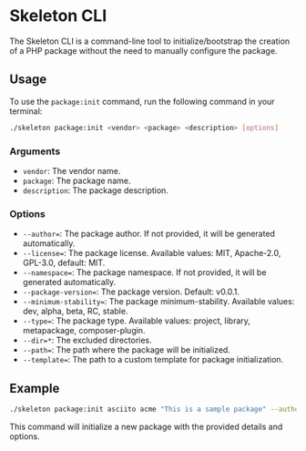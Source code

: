 # Skeleton CLI

The Skeleton CLI is a command-line tool to initialize/bootstrap the creation of a PHP package without the need to manually configure the package.

## Usage

To use the `package:init` command, run the following command in your terminal:

```sh
./skeleton package:init <vendor> <package> <description> [options]
```

### Arguments

- `vendor`: The vendor name.
- `package`: The package name.
- `description`: The package description.

### Options

- `--author=`: The package author. If not provided, it will be generated automatically.
- `--license=`: The package license. Available values: MIT, Apache-2.0, GPL-3.0, default: MIT.
- `--namespace=`: The package namespace. If not provided, it will be generated automatically.
- `--package-version=`: The package version. Default: v0.0.1.
- `--minimum-stability=`: The package minimum-stability. Available values: dev, alpha, beta, RC, stable.
- `--type=`: The package type. Available values: project, library, metapackage, composer-plugin.
- `--dir=*`: The excluded directories.
- `--path=`: The path where the package will be initialized.
- `--template=`: The path to a custom template for package initialization.

## Example

```sh
./skeleton package:init asciito acme "This is a sample package" --author="John Doe" --license=MIT --namespace="Asciito\\Acme" --package-version=v1.0.0 --minimum-stability=stable --type=library --path=./packages
```

This command will initialize a new package with the provided details and options.
